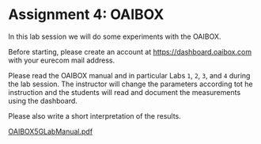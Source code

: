# Assignment 4: OAIBOX

In this lab session we will do some experiments with the OAIBOX.

Before starting, please create an account at https://dashboard.oaibox.com with your eurecom mail address.

Please read the OAIBOX manual and in particular Labs `1`, `2`, `3`, and `4` during the lab session. The instructor will change the parameters according tot he instruction and the students will read and document the measurements using the dashboard. 

Please also write a short interpretation of the results.

[OAIBOX5GLabManual.pdf](OAIBOX5GLabManual.pdf)
